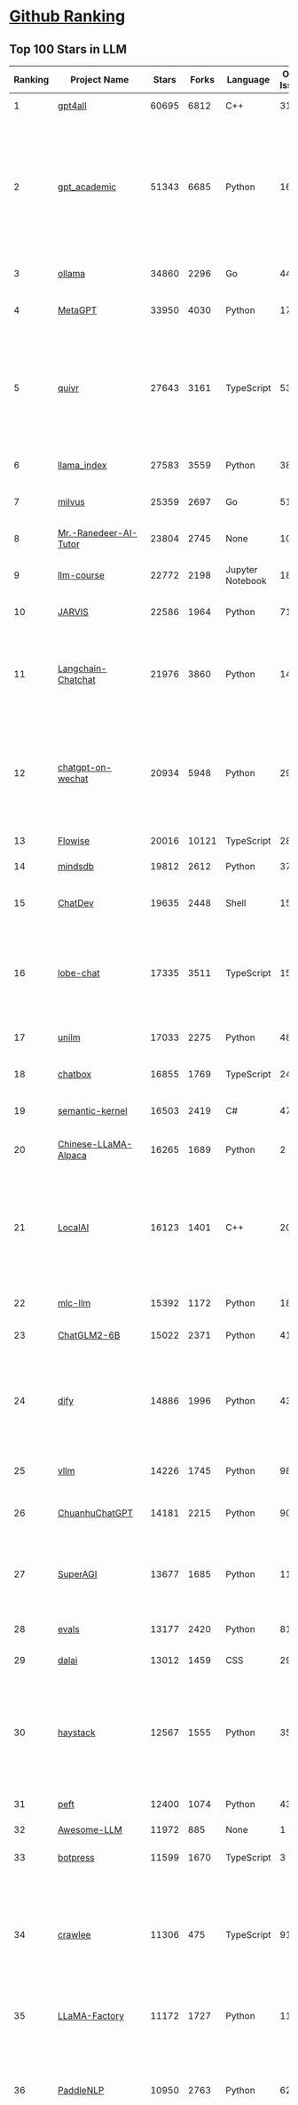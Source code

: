 [Github Ranking](../README.md)
==========

## Top 100 Stars in LLM

| Ranking | Project Name | Stars | Forks | Language | Open Issues | Description | Last Commit |
| ------- | ------------ | ----- | ----- | -------- | ----------- | ----------- | ----------- |
| 1 | [gpt4all](https://github.com/nomic-ai/gpt4all) | 60695 | 6812 | C++ | 318 | gpt4all: open-source LLM chatbots that you can run anywhere | 2024-02-02T22:54:01Z |
| 2 | [gpt_academic](https://github.com/binary-husky/gpt_academic) | 51343 | 6685 | Python | 167 | 为GPT/GLM等LLM大语言模型提供实用化交互接口，特别优化论文阅读/润色/写作体验，模块化设计，支持自定义快捷按钮&函数插件，支持Python和C++等项目剖析&自译解功能，PDF/LaTex论文翻译&总结功能，支持并行问询多种LLM模型，支持chatglm3等本地模型。接入通义千问, deepseekcoder, 讯飞星火, 文心一言, llama2, rwkv, claude2, moss等。 | 2024-02-02T17:42:41Z |
| 3 | [ollama](https://github.com/ollama/ollama) | 34860 | 2296 | Go | 441 | Get up and running with Llama 2, Mistral, and other large language models locally. | 2024-02-02T20:17:25Z |
| 4 | [MetaGPT](https://github.com/geekan/MetaGPT) | 33950 | 4030 | Python | 178 | 🌟 The Multi-Agent Framework: Given one line Requirement, return PRD, Design, Tasks, Repo | 2024-02-02T15:05:32Z |
| 5 | [quivr](https://github.com/StanGirard/quivr) | 27643 | 3161 | TypeScript | 53 | Your GenAI Second Brain 🧠  A personal productivity assistant (RAG) ⚡️🤖 Chat with your docs (PDF, CSV, ...)  & apps using Langchain, GPT 3.5 / 4 turbo, Private, Anthropic, VertexAI, Ollama, LLMs, that you can share with users !  Local & Private alternative to OpenAI GPTs & ChatGPT powered by retrieval-augmented generation. | 2024-02-03T03:16:40Z |
| 6 | [llama_index](https://github.com/run-llama/llama_index) | 27583 | 3559 | Python | 380 | LlamaIndex (formerly GPT Index) is a data framework for your LLM applications | 2024-02-03T00:46:02Z |
| 7 | [milvus](https://github.com/milvus-io/milvus) | 25359 | 2697 | Go | 510 | A cloud-native vector database, storage for next generation AI applications | 2024-02-03T03:01:47Z |
| 8 | [Mr.-Ranedeer-AI-Tutor](https://github.com/JushBJJ/Mr.-Ranedeer-AI-Tutor) | 23804 | 2745 | None | 10 | A GPT-4 AI Tutor Prompt for customizable personalized learning experiences. | 2023-11-18T21:18:14Z |
| 9 | [llm-course](https://github.com/mlabonne/llm-course) | 22772 | 2198 | Jupyter Notebook | 18 | Course to get into Large Language Models (LLMs) with roadmaps and Colab notebooks. | 2024-01-29T23:53:27Z |
| 10 | [JARVIS](https://github.com/microsoft/JARVIS) | 22586 | 1964 | Python | 71 | JARVIS, a system to connect LLMs with ML community. Paper: https://arxiv.org/pdf/2303.17580.pdf | 2024-01-15T03:26:37Z |
| 11 | [Langchain-Chatchat](https://github.com/chatchat-space/Langchain-Chatchat) | 21976 | 3860 | Python | 14 | Langchain-Chatchat（原Langchain-ChatGLM）基于 Langchain 与 ChatGLM 等语言模型的本地知识库问答 \| Langchain-Chatchat (formerly langchain-ChatGLM), local knowledge based LLM (like ChatGLM) QA app with langchain  | 2024-02-01T07:10:20Z |
| 12 | [chatgpt-on-wechat](https://github.com/zhayujie/chatgpt-on-wechat) | 20934 | 5948 | Python | 296 | 基于大模型搭建的微信聊天机器人，同时支持微信、企业微信、公众号、飞书、钉钉接入，可选择GPT3.5/GPT4.0/Claude/文心一言/讯飞星火/通义千问/Gemini/LinkAI，能处理文本、语音和图片，访问操作系统和互联网，支持基于自有知识库进行定制企业智能客服。 | 2024-02-02T03:08:11Z |
| 13 | [Flowise](https://github.com/FlowiseAI/Flowise) | 20016 | 10121 | TypeScript | 287 | Drag & drop UI to build your customized LLM flow | 2024-02-03T02:15:09Z |
| 14 | [mindsdb](https://github.com/mindsdb/mindsdb) | 19812 | 2612 | Python | 375 | Build AI 🤖 using SQL | 2024-02-02T22:44:56Z |
| 15 | [ChatDev](https://github.com/OpenBMB/ChatDev) | 19635 | 2448 | Shell | 15 | Create Customized Software using Natural Language Idea (through LLM-powered Multi-Agent Collaboration) | 2024-02-02T02:23:24Z |
| 16 | [lobe-chat](https://github.com/lobehub/lobe-chat) | 17335 | 3511 | TypeScript | 157 | 🤖 Lobe Chat - an open-source, high-performance chatbot framework that supports speech synthesis, multimodal, and extensible Function Call plugin system. Supports one-click free deployment of your private ChatGPT/LLM web application. | 2024-02-03T00:22:54Z |
| 17 | [unilm](https://github.com/microsoft/unilm) | 17033 | 2275 | Python | 481 | Large-scale Self-supervised Pre-training Across Tasks, Languages, and Modalities | 2024-01-30T00:22:49Z |
| 18 | [chatbox](https://github.com/Bin-Huang/chatbox) | 16855 | 1769 | TypeScript | 244 | Chatbox is a desktop client for ChatGPT, Claude and other LLMs, available on Windows, Mac, Linux | 2024-01-27T16:32:54Z |
| 19 | [semantic-kernel](https://github.com/microsoft/semantic-kernel) | 16503 | 2419 | C# | 478 | Integrate cutting-edge LLM technology quickly and easily into your apps | 2024-02-02T23:58:21Z |
| 20 | [Chinese-LLaMA-Alpaca](https://github.com/ymcui/Chinese-LLaMA-Alpaca) | 16265 | 1689 | Python | 2 | 中文LLaMA&Alpaca大语言模型+本地CPU/GPU训练部署 (Chinese LLaMA & Alpaca LLMs) | 2024-01-29T03:03:07Z |
| 21 | [LocalAI](https://github.com/mudler/LocalAI) | 16123 | 1401 | C++ | 207 | :robot: The free, Open Source OpenAI alternative. Self-hosted, community-driven and local-first. Drop-in replacement for OpenAI running on consumer-grade hardware. No GPU required. Runs ggml, gguf, GPTQ, onnx, TF compatible models: llama, llama2, rwkv, whisper, vicuna, koala, cerebras, falcon, dolly, starcoder, and many others | 2024-02-02T21:46:26Z |
| 22 | [mlc-llm](https://github.com/mlc-ai/mlc-llm) | 15392 | 1172 | Python | 188 | Enable everyone to develop, optimize and deploy AI models natively on everyone's devices. | 2024-02-03T03:00:14Z |
| 23 | [ChatGLM2-6B](https://github.com/THUDM/ChatGLM2-6B) | 15022 | 2371 | Python | 410 | ChatGLM2-6B: An Open Bilingual Chat LLM \| 开源双语对话语言模型 | 2024-01-30T08:48:12Z |
| 24 | [dify](https://github.com/langgenius/dify) | 14886 | 1996 | Python | 43 | An Open-Source Assistants API and GPTs alternative. Dify.AI is an LLM application development platform. It integrates the concepts of Backend as a Service and LLMOps, covering the core tech stack required for building generative AI-native applications, including a built-in RAG engine. | 2024-02-02T22:32:09Z |
| 25 | [vllm](https://github.com/vllm-project/vllm) | 14226 | 1745 | Python | 988 | A high-throughput and memory-efficient inference and serving engine for LLMs | 2024-02-02T23:41:42Z |
| 26 | [ChuanhuChatGPT](https://github.com/GaiZhenbiao/ChuanhuChatGPT) | 14181 | 2215 | Python | 90 | GUI for ChatGPT API and many LLMs. Supports agents, file-based QA, GPT finetuning and query with web search. All with a neat UI. | 2024-01-21T08:54:19Z |
| 27 | [SuperAGI](https://github.com/TransformerOptimus/SuperAGI) | 13677 | 1685 | Python | 117 | <⚡️> SuperAGI - A dev-first open source autonomous AI agent framework. Enabling developers to build, manage & run useful autonomous agents quickly and reliably. | 2024-01-30T07:49:39Z |
| 28 | [evals](https://github.com/openai/evals) | 13177 | 2420 | Python | 81 | Evals is a framework for evaluating LLMs and LLM systems, and an open-source registry of benchmarks. | 2024-01-31T03:49:51Z |
| 29 | [dalai](https://github.com/cocktailpeanut/dalai) | 13012 | 1459 | CSS | 297 | The simplest way to run LLaMA on your local machine | 2023-11-29T19:27:33Z |
| 30 | [haystack](https://github.com/deepset-ai/haystack) | 12567 | 1555 | Python | 356 | :mag: LLM orchestration framework to build customizable, production-ready LLM applications. Connect components (models, vector DBs, file converters) to pipelines or agents that can interact with your data. With advanced retrieval methods, it's best suited for building RAG, question answering, semantic search or conversational agent chatbots. | 2024-02-02T16:07:52Z |
| 31 | [peft](https://github.com/huggingface/peft) | 12400 | 1074 | Python | 43 | 🤗 PEFT: State-of-the-art Parameter-Efficient Fine-Tuning. | 2024-02-02T07:30:53Z |
| 32 | [Awesome-LLM](https://github.com/Hannibal046/Awesome-LLM) | 11972 | 885 | None | 1 | Awesome-LLM: a curated list of Large Language Model | 2024-02-02T08:47:43Z |
| 33 | [botpress](https://github.com/botpress/botpress) | 11599 | 1670 | TypeScript | 3 | The open-source hub to build & deploy GPT/LLM Agents ⚡️ | 2024-02-03T02:54:49Z |
| 34 | [crawlee](https://github.com/apify/crawlee) | 11306 | 475 | TypeScript | 91 | Crawlee—A web scraping and browser automation library for Node.js to build reliable crawlers. In JavaScript and TypeScript. Extract data for AI, LLMs, RAG, or GPTs. Download HTML, PDF, JPG, PNG, and other files from websites. Works with Puppeteer, Playwright, Cheerio, JSDOM, and raw HTTP. Both headful and headless mode. With proxy rotation. | 2024-02-02T13:18:02Z |
| 35 | [LLaMA-Factory](https://github.com/hiyouga/LLaMA-Factory) | 11172 | 1727 | Python | 114 | Easy-to-use LLM fine-tuning framework (LLaMA, BLOOM, Mistral, Baichuan, Qwen, ChatGLM) | 2024-02-02T09:38:17Z |
| 36 | [PaddleNLP](https://github.com/PaddlePaddle/PaddleNLP) | 10950 | 2763 | Python | 629 | 👑 Easy-to-use and powerful NLP and LLM library with 🤗 Awesome model zoo, supporting wide-range of NLP tasks from research to industrial applications, including 🗂Text Classification,  🔍 Neural Search, ❓ Question Answering, ℹ️ Information Extraction, 📄 Document Intelligence, 💌 Sentiment Analysis etc. | 2024-02-02T15:39:08Z |
| 37 | [RWKV-LM](https://github.com/BlinkDL/RWKV-LM) | 10939 | 766 | Python | 44 | RWKV is an RNN with transformer-level LLM performance. It can be directly trained like a GPT (parallelizable). So it's combining the best of RNN and transformer - great performance, fast inference, saves VRAM, fast training, "infinite" ctx_len, and free sentence embedding. | 2024-02-02T21:47:20Z |
| 38 | [ludwig](https://github.com/ludwig-ai/ludwig) | 10485 | 1158 | Python | 276 | Low-code framework for building custom LLMs, neural networks, and other AI models | 2024-02-02T15:07:06Z |
| 39 | [llama-gpt](https://github.com/getumbrel/llama-gpt) | 9946 | 644 | TypeScript | 68 | A self-hosted, offline, ChatGPT-like chatbot. Powered by Llama 2. 100% private, with no data leaving your device. New: Code Llama support! | 2023-12-22T14:22:23Z |
| 40 | [DB-GPT](https://github.com/eosphoros-ai/DB-GPT) | 9715 | 1419 | Python | 144 | Revolutionizing Database Interactions with Private LLM Technology | 2024-02-03T02:36:16Z |
| 41 | [pandas-ai](https://github.com/gventuri/pandas-ai) | 9651 | 839 | Python | 176 | Chat with your data (SQL, CSV, pandas, polars, noSQL, etc). PandasAI makes data analysis conversational using LLMs (GPT 3.5 / 4, Anthropic, VertexAI) and RAG. | 2024-02-01T23:02:30Z |
| 42 | [h2ogpt](https://github.com/h2oai/h2ogpt) | 9627 | 1183 | Python | 208 | Private Q&A and summarization of documents+images or chat with local GPT, 100% private, Apache 2.0. Supports Mixtral, llama.cpp, and more. Demo: https://gpt.h2o.ai/ https://codellama.h2o.ai/ | 2024-02-03T00:49:50Z |
| 43 | [FastGPT](https://github.com/labring/FastGPT) | 9512 | 2190 | TypeScript | 73 | FastGPT is a knowledge-based platform built on the LLM, offers out-of-the-box data processing and model invocation capabilities, allows for workflow orchestration through Flow visualization! | 2024-02-02T04:21:17Z |
| 44 | [one-api](https://github.com/songquanpeng/one-api) | 9490 | 2399 | JavaScript | 306 | OpenAI 接口管理 & 分发系统，支持 Azure、Anthropic Claude、Google PaLM 2 & Gemini、智谱 ChatGLM、百度文心一言、讯飞星火认知、阿里通义千问、360 智脑以及腾讯混元，可用于二次分发管理 key，仅单可执行文件，已打包好 Docker 镜像，一键部署，开箱即用. OpenAI key management & redistribution system, using a single API for all LLMs, and features an English UI. | 2024-01-30T07:53:32Z |
| 45 | [ChatGLM3](https://github.com/THUDM/ChatGLM3) | 9376 | 1034 | Python | 2 | ChatGLM3 series: Open Bilingual Chat LLMs \| 开源双语对话语言模型 | 2024-02-01T16:11:35Z |
| 46 | [open-llms](https://github.com/eugeneyan/open-llms) | 9370 | 563 | None | 3 | 📋 A list of open LLMs available for commercial use. | 2024-02-01T19:59:28Z |
| 47 | [llamafile](https://github.com/Mozilla-Ocho/llamafile) | 8946 | 455 | C++ | 31 | Distribute and run LLMs with a single file. | 2024-02-01T17:42:05Z |
| 48 | [gorilla](https://github.com/ShishirPatil/gorilla) | 8907 | 697 | Python | 34 | Gorilla: An API store for LLMs | 2024-02-02T23:06:53Z |
| 49 | [qlora](https://github.com/artidoro/qlora) | 8837 | 767 | Jupyter Notebook | 180 | QLoRA: Efficient Finetuning of Quantized LLMs | 2023-10-03T12:37:11Z |
| 50 | [Qwen](https://github.com/QwenLM/Qwen) | 8730 | 789 | Python | 145 | The official repo of Qwen (通义千问) chat & pretrained large language model proposed by Alibaba Cloud. | 2024-02-01T12:50:24Z |
| 51 | [web-llm](https://github.com/mlc-ai/web-llm) | 8490 | 521 | TypeScript | 62 | Bringing large-language models and chat to web browsers. Everything runs inside the browser with no server support. | 2024-01-30T00:47:07Z |
| 52 | [petals](https://github.com/bigscience-workshop/petals) | 8339 | 433 | Python | 69 | 🌸 Run LLMs at home, BitTorrent-style. Fine-tuning and inference up to 10x faster than offloading | 2024-02-02T21:47:42Z |
| 53 | [nebuly](https://github.com/nebuly-ai/nebuly) | 8338 | 663 | Python | 98 | The user analytics platform for LLMs | 2023-10-28T10:19:07Z |
| 54 | [WizardLM](https://github.com/nlpxucan/WizardLM) | 8273 | 661 | Python | 151 | LLMs build upon Evol Insturct: WizardLM, WizardCoder, WizardMath | 2024-01-04T14:06:29Z |
| 55 | [Llama2-Chinese](https://github.com/LlamaFamily/Llama2-Chinese) | 8204 | 764 | Python | 135 | Llama中文社区，最好的中文Llama大模型，完全开源可商用 | 2024-01-31T09:10:06Z |
| 56 | [OpenLLM](https://github.com/bentoml/OpenLLM) | 7992 | 562 | Python | 60 | Operating LLMs in production | 2024-02-02T12:32:30Z |
| 57 | [prompt-engineering-for-developers](https://github.com/datawhalechina/prompt-engineering-for-developers) | 7964 | 969 | Jupyter Notebook | 1 | 面向开发者的 LLM 入门教程，吴恩达大模型系列课程中文版 | 2024-02-02T15:04:29Z |
| 58 | [LLMs-from-scratch](https://github.com/rasbt/LLMs-from-scratch) | 7939 | 455 | Jupyter Notebook | 0 | Implementing a ChatGPT-like LLM from scratch, step by step | 2024-02-02T19:43:23Z |
| 59 | [LLMsPracticalGuide](https://github.com/Mooler0410/LLMsPracticalGuide) | 7928 | 598 | None | 9 | A curated list of practical guide resources of LLMs (LLMs Tree, Examples, Papers) | 2024-01-10T01:39:27Z |
| 60 | [anything-llm](https://github.com/Mintplex-Labs/anything-llm) | 7816 | 850 | JavaScript | 35 | Open-source multi-user ChatGPT for all LLMs, embedders, and vector databases. Unlimited documents, messages, and users in one privacy-focused app. | 2024-02-03T02:53:03Z |
| 61 | [MemGPT](https://github.com/cpacker/MemGPT) | 7619 | 827 | Python | 123 | Teaching LLMs memory management for unbounded context 📚🦙 | 2024-02-01T14:43:34Z |
| 62 | [LLMSurvey](https://github.com/RUCAIBox/LLMSurvey) | 7572 | 607 | Python | 11 | The official GitHub page for the survey paper "A Survey of Large Language Models". | 2024-01-10T01:24:56Z |
| 63 | [Self-Hosting-Guide](https://github.com/mikeroyal/Self-Hosting-Guide) | 7539 | 382 | Dockerfile | 2 | Self-Hosting Guide. Learn all about  locally hosting (on premises & private web servers) and managing software applications by yourself or your organization. Including Cloud, LLMs, WireGuard, Automation, Home Assistant, and Networking. | 2024-02-01T16:42:41Z |
| 64 | [ml-engineering](https://github.com/stas00/ml-engineering) | 7496 | 427 | Python | 1 | Machine Learning Engineering Open Book | 2024-02-01T21:11:30Z |
| 65 | [embedchain](https://github.com/embedchain/embedchain) | 7462 | 1280 | Python | 133 | The Open Source RAG framework | 2024-02-02T03:36:56Z |
| 66 | [deeplake](https://github.com/activeloopai/deeplake) | 7438 | 576 | Python | 54 | Database for AI. Store Vectors, Images, Texts, Videos, etc. Use with LLMs/LangChain. Store, query, version, & visualize any AI data. Stream data in real-time to PyTorch/TensorFlow. https://activeloop.ai | 2024-02-02T20:28:06Z |
| 67 | [TypeChat](https://github.com/microsoft/TypeChat) | 7427 | 352 | Python | 43 | TypeChat is a library that makes it easy to build natural language interfaces using types. | 2024-01-29T21:54:08Z |
| 68 | [mistral-src](https://github.com/mistralai/mistral-src) | 7337 | 577 | Jupyter Notebook | 70 | Reference implementation of Mistral AI 7B v0.1 model. | 2024-02-02T13:45:09Z |
| 69 | [promptflow](https://github.com/microsoft/promptflow) | 7274 | 556 | Python | 40 | Build high-quality LLM apps - from prototyping, testing to production deployment and monitoring. | 2024-02-03T01:18:04Z |
| 70 | [shell_gpt](https://github.com/TheR1D/shell_gpt) | 7227 | 570 | Python | 16 | A command-line productivity tool powered by AI large language models like GPT-4, will help you accomplish your tasks faster and more efficiently. | 2024-02-02T03:43:23Z |
| 71 | [XAgent](https://github.com/OpenBMB/XAgent) | 6838 | 673 | Python | 28 | An Autonomous LLM Agent for Complex Task Solving | 2023-12-31T05:07:53Z |
| 72 | [sweep](https://github.com/sweepai/sweep) | 6673 | 390 | Python | 256 | Sweep: AI-powered Junior Developer for small features and bug fixes. | 2024-02-02T23:48:52Z |
| 73 | [continue](https://github.com/continuedev/continue) | 6619 | 323 | TypeScript | 73 | ⏩ Continue is an open-source autopilot for VS Code and JetBrains—the easiest way to code with any LLM | 2024-02-02T17:01:04Z |
| 74 | [PowerInfer](https://github.com/SJTU-IPADS/PowerInfer) | 6497 | 345 | C | 58 | High-speed Large Language Model Serving on PCs with Consumer-grade GPUs | 2024-02-01T16:02:52Z |
| 75 | [txtai](https://github.com/neuml/txtai) | 6321 | 457 | Python | 17 | 💡 All-in-one open-source embeddings database for semantic search, LLM orchestration and language model workflows | 2024-02-02T17:20:34Z |
| 76 | [activepieces](https://github.com/activepieces/activepieces) | 6314 | 662 | TypeScript | 96 | Your friendliest open source all-in-one automation tool ✨ Workflow automation tool 100+ integration / Enterprise automation tool / Zapier Alternative | 2024-02-03T01:38:18Z |
| 77 | [DevOpsGPT](https://github.com/kuafuai/DevOpsGPT) | 6161 | 796 | HTML | 16 | Multi agent system for AI-driven software development. Combine LLM with DevOps tools to convert natural language requirements into working software. Supports any development language and extends the existing code. | 2024-02-01T01:40:06Z |
| 78 | [awesome-langchain](https://github.com/kyrolabs/awesome-langchain) | 6125 | 407 | None | 0 | 😎 Awesome list of tools and projects with the awesome LangChain framework | 2023-12-25T12:47:44Z |
| 79 | [GPTCache](https://github.com/zilliztech/GPTCache) | 6025 | 428 | Python | 47 | Semantic cache for LLMs. Fully integrated with LangChain and llama_index.  | 2024-01-30T02:13:53Z |
| 80 | [burn](https://github.com/tracel-ai/burn) | 6007 | 247 | Rust | 136 | Burn is a new comprehensive dynamic Deep Learning Framework built using Rust with extreme flexibility, compute efficiency and portability as its primary goals. | 2024-02-03T00:04:57Z |
| 81 | [openplayground](https://github.com/nat/openplayground) | 5962 | 448 | TypeScript | 56 | An LLM playground you can run on your laptop | 2024-02-02T05:32:19Z |
| 82 | [wenda](https://github.com/wenda-LLM/wenda) | 5935 | 763 | JavaScript | 45 | 闻达：一个LLM调用平台。目标为针对特定环境的高效内容生成，同时考虑个人和中小企业的计算资源局限性，以及知识安全和私密性问题 | 2023-12-10T14:27:50Z |
| 83 | [Chinese-LLaMA-Alpaca-2](https://github.com/ymcui/Chinese-LLaMA-Alpaca-2) | 5915 | 476 | Python | 6 | 中文LLaMA-2 & Alpaca-2大模型二期项目 + 64K超长上下文模型 (Chinese LLaMA-2 & Alpaca-2 LLMs with 64K long context models) | 2024-01-29T03:04:06Z |
| 84 | [streaming-llm](https://github.com/mit-han-lab/streaming-llm) | 5880 | 348 | Python | 31 | [ICLR 2024] Efficient Streaming Language Models with Attention Sinks | 2023-10-25T21:11:11Z |
| 85 | [PentestGPT](https://github.com/GreyDGL/PentestGPT) | 5869 | 692 | Python | 21 | A GPT-empowered penetration testing tool | 2024-01-02T14:01:02Z |
| 86 | [Awesome-Chinese-LLM](https://github.com/HqWu-HITCS/Awesome-Chinese-LLM) | 5790 | 505 | None | 0 | 整理开源的中文大语言模型，以规模较小、可私有化部署、训练成本较低的模型为主，包括底座模型，垂直领域微调及应用，数据集与教程等。 | 2024-01-30T14:13:36Z |
| 87 | [E2B](https://github.com/e2b-dev/E2B) | 5785 | 520 | TypeScript | 33 | Cloud Runtime for AI Agents | 2024-02-02T18:54:21Z |
| 88 | [ai](https://github.com/vercel/ai) | 5773 | 1152 | TypeScript | 78 | Build AI-powered applications with React, Svelte, Vue, and Solid | 2024-02-02T15:58:46Z |
| 89 | [RealChar](https://github.com/Shaunwei/RealChar) | 5629 | 669 | JavaScript | 58 | 🎙️🤖Create, Customize and Talk to your AI Character/Companion in Realtime (All in One Codebase!). Have a natural seamless conversation with AI everywhere (mobile, web and terminal) using LLM OpenAI GPT3.5/4, Anthropic Claude2, Chroma Vector DB, Whisper Speech2Text, ElevenLabs Text2Speech🎙️🤖 | 2024-02-03T02:13:54Z |
| 90 | [llm](https://github.com/rustformers/llm) | 5571 | 319 | Rust | 74 | An ecosystem of Rust libraries for working with large language models | 2023-12-12T15:46:26Z |
| 91 | [rags](https://github.com/run-llama/rags) | 5406 | 670 | Python | 22 | Build ChatGPT over your data, all with natural language | 2024-02-02T19:00:31Z |
| 92 | [Bard-API](https://github.com/dsdanielpark/Bard-API) | 5334 | 664 | Python | 12 | The unofficial python package that returns response of Google Bard through cookie value. | 2024-01-24T05:51:40Z |
| 93 | [search_with_lepton](https://github.com/leptonai/search_with_lepton) | 5256 | 521 | TypeScript | 8 | Building a quick conversation-based search demo with Lepton AI. | 2024-01-31T16:58:44Z |
| 94 | [postgresml](https://github.com/postgresml/postgresml) | 5168 | 233 | Rust | 67 | The GPU-powered AI application database. Get your app to market faster using the simplicity of SQL and the latest NLP, ML + LLM models. | 2024-02-01T17:37:07Z |
| 95 | [skypilot](https://github.com/skypilot-org/skypilot) | 5045 | 329 | Python | 272 | SkyPilot: Run LLMs, AI, and Batch jobs on any cloud. Get maximum savings, highest GPU availability, and managed execution—all with a simple interface. | 2024-02-03T00:05:32Z |
| 96 | [litellm](https://github.com/BerriAI/litellm) | 5003 | 492 | Python | 219 | Call all LLM APIs using the OpenAI format. Use Bedrock, Azure, OpenAI, Cohere, Anthropic, Ollama, Sagemaker, HuggingFace, Replicate (100+ LLMs) | 2024-02-03T03:15:09Z |
| 97 | [vanna](https://github.com/vanna-ai/vanna) | 4975 | 286 | Jupyter Notebook | 41 | 🤖 Chat with your SQL database 📊. Accurate Text-to-SQL Generation via LLMs using RAG 🔄. | 2024-02-02T00:55:10Z |
| 98 | [OpenChat](https://github.com/openchatai/OpenChat) | 4969 | 751 | JavaScript | 39 | LLMs custom-chatbots console ⚡ | 2024-02-02T16:47:24Z |
| 99 | [lit-gpt](https://github.com/Lightning-AI/lit-gpt) | 4922 | 518 | Python | 102 | Hackable implementation of state-of-the-art open-source LLMs based on nanoGPT. Supports flash attention, 4-bit and 8-bit quantization, LoRA and LLaMA-Adapter fine-tuning, pre-training. Apache 2.0-licensed. | 2024-01-31T20:46:55Z |
| 100 | [chat-ui](https://github.com/huggingface/chat-ui) | 4876 | 631 | TypeScript | 129 | Open source codebase powering the HuggingChat app | 2024-02-02T17:55:29Z |

